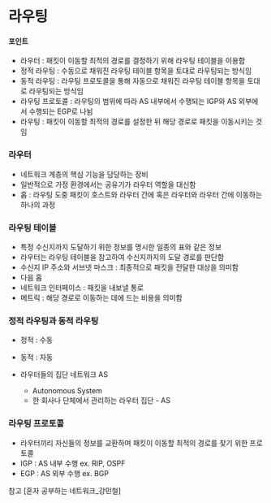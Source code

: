 # 라우팅

#### 포인트

- 라우터 : 패킷이 이동할 최적의 경로를 결정하기 위해 라우팅 테이블을 이용함
- 정적 라우팅 : 수동으로 채워진 라우팅 테이블 항목을 토대로 라우팅되는 방식임
- 동적 라우팅 : 라우팅 프로토콜을 통해 자동으로 채워진 라우팅 테이블 항목을 토대로 라우팅되는 방식임
- 라우팅 프로토콜 : 라우팅의 범위에 따라 AS 내부에서 수행되는 IGP와 AS 외부에서 수행되는 EGP로 나뉨
- 라우팅 : 패킷이 이동할 최적의 경로를 설정한 뒤 해당 경로로 패킷을 이동시키는 것임

### 라우터

- 네트워크 계층의 핵심 기능을 담당하는 장비
- 일반적으로 가정 환경에서는 공유기가 라우터 역할을 대신함
- 홉 : 라우팅 도중 패킷이 호스트와 라우터 간에 혹은 라우터와 라우터 간에 이동하는 하나의 과정

### 라우팅 테이블

- 특정 수신지까지 도달하기 위한 정보를 명시한 일종의 표와 같은 정보
- 라우터는 라우팅 테이블을 참고하여 수신지까지의 도달 경로를 판단함
- 수신지 IP 주소와 서브넷 마스크 : 최종적으로 패킷을 전달한 대상을 의미함
- 다음 홉
- 네트워크 인터페이스 : 패킷을 내보낼 통로
- 메트릭 : 해당 경로로 이동하는 데에 드는 비용을 의미함

### 정적 라우팅과 동적 라우팅

- 정적 : 수동
- 동적 : 자동

- 라우터들의 집단 네트워크 AS
  - Autonomous System
  - 한 회사나 단체에서 관리하는 라우터 집단 - AS

### 라우팅 프로토콜

- 라우터끼리 자신들의 정보를 교환하며 패킷이 이동할 최적의 경로를 찾기 위한 프로토콜
- IGP : AS 내부 수행 ex. RIP, OSPF
- EGP : AS 외부 수행 ex. BGP

참고 [혼자 공부하는 네트워크_강민철]
